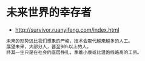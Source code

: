 # 未来世界的幸存者

- <http://survivor.ruanyifeng.com/index.html>

```jsx
未来的形势远比我们想象的严峻，技术会取代越来越多的人工。
展望未来，大部分人，甚至90%以上的人，
终其一生只是在社会的底层挣扎，拿着小康或比温饱线略高的工资。
```